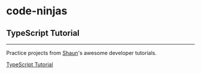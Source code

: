 # code-ninjas

## TypeScript Tutorial

---

Practice projects from [Shaun](https://github.com/iamshaunjp)'s awesome developer tutorials.

[TypeScript Tutorial](https://www.youtube.com/watch?v=2pZmKW9-I_k&list=PL4cUxeGkcC9gUgr39Q_yD6v-bSyMwKPUI)
